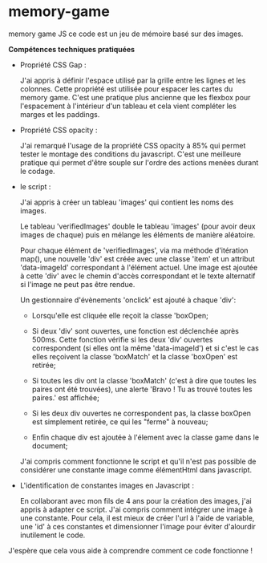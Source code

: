 # memory-game
memory game JS
ce code est un jeu de mémoire basé sur des images.

__Compétences techniques pratiquées__
  
- Propriété CSS Gap :
  
  J'ai appris à définir l'espace utilisé par la grille entre les lignes et les colonnes.
  Cette propriété est utilisée pour espacer les cartes du memory game.
  C'est une pratique plus ancienne que les flexbox pour l'espacement à l'intérieur d'un tableau et cela vient compléter les marges et les paddings. 

- Propriété CSS opacity :
  
  J'ai remarqué l'usage de la propriété CSS opacity à 85% qui permet tester le montage des conditions du javascript.
  C'est une meilleure pratique qui permet d'être souple sur l'ordre des actions menées durant le codage.

- le script :
  
  J'ai appris à créer un tableau 'images' qui contient les noms des images.
  
  Le tableau 'verifiedImages' double le tableau 'images' (pour avoir deux images de chaque) puis en mélange les éléments de manière aléatoire.

  Pour chaque élément de 'verifiedImages', via ma méthode d'itération map(), une nouvelle 'div' est créée avec une classe 'item' et un attribut 'data-imageId' correspondant à l'élément actuel. Une image est ajoutée à cette 'div' avec le chemin d'accès correspondant et le texte alternatif si l'image ne peut pas être rendue.

  Un gestionnaire d'évènements 'onclick' est ajouté à chaque 'div':

   - Lorsqu'elle  est cliquée elle reçoit la classe 'boxOpen;

   - Si deux 'div' sont ouvertes, une fonction est déclenchée après 500ms. Cette fonction vérifie si les deux 'div' ouvertes correspondent (si elles ont la même 'data-imageId') et si c'est le cas elles reçoivent la classe 'boxMatch' et la classe 'boxOpen' est retirée;

   - Si toutes les div ont la classe 'boxMatch' (c'est à dire que toutes les paires ont été trouvées), une alerte 'Bravo ! Tu as trouvé toutes les paires.' est affichée;

   - Si les deux div ouvertes ne correspondent pas, la classe boxOpen est simplement retirée, ce qui les "ferme" à nouveau;

   - Enfin chaque div est ajoutée à l'élement avec la classe game dans le document;

  J'ai compris comment fonctionne le script et qu'il n'est pas possible de considérer une constante image comme élémentHtml dans javascript.

- L'identification de constantes images en Javascript :
   
  En collaborant avec mon fils de 4 ans pour la création des images, j'ai appris à adapter ce script.
  J'ai compris comment intégrer une image à une constante. Pour cela, il est mieux de créer l'url à l'aide de variable, une 'id' à ces constantes et dimensionner l'image pour éviter d'alourdir inutilement le code.

J'espère que cela vous aide à comprendre comment ce code fonctionne !